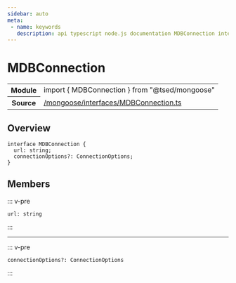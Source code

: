 ```yaml
---
sidebar: auto
meta:
 - name: keywords
   description: api typescript node.js documentation MDBConnection interface
---
```

# MDBConnection <Badge text="Interface" type="interface"/>
<!-- Summary -->
<section class="symbol-info"><table class="is-full-width"><tbody><tr><th>Module</th><td><div class="lang-typescript"><span class="token keyword">import</span> { MDBConnection }&nbsp;<span class="token keyword">from</span>&nbsp;<span class="token string">"@tsed/mongoose"</span></div></td></tr><tr><th>Source</th><td><a href="https://github.com/Romakita/ts-express-decorators/blob/v4.30.2/src//mongoose/interfaces/MDBConnection.ts#L0-L0">/mongoose/interfaces/MDBConnection.ts</a></td></tr></tbody></table></section>

<!-- Overview -->
## Overview


<pre><code class="typescript-lang "><span class="token keyword">interface</span> MDBConnection <span class="token punctuation">{</span>
  url<span class="token punctuation">:</span> <span class="token keyword">string</span><span class="token punctuation">;</span>
  connectionOptions?<span class="token punctuation">:</span> ConnectionOptions<span class="token punctuation">;</span>
<span class="token punctuation">}</span></code></pre>



<!-- Members -->




## Members


::: v-pre

<div class="method-overview">
<pre><code class="typescript-lang ">url<span class="token punctuation">:</span> <span class="token keyword">string</span></code></pre>

</div>



:::



***



::: v-pre

<div class="method-overview">
<pre><code class="typescript-lang ">connectionOptions?<span class="token punctuation">:</span> ConnectionOptions</code></pre>

</div>



:::
